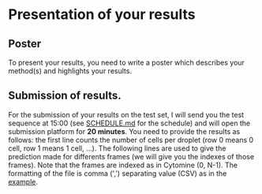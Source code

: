 # Presentation of your results

## Poster
To present your results, you need to write a poster which describes your method(s) and highlights your results.

## Submission of results.
For the submission of your results on the test set, I will send you the test sequence at 15:00 (see [SCHEDULE.md](SCHEDULE.md) for the schedule) and will open the submission platform for **20 minutes**. You need to provide the results as follows: the first line counts the number of cells per droplet (row 0 means 0 cell, row 1 means 1 cell, ...). The following lines are used to give the prediction made for differents frames (we will give you the indexes of those frames). Note that the frames are indexed as in Cytomine (0, N-1). The formatting of the file is comma (',') separating value (CSV) as in the [example](example.csv).